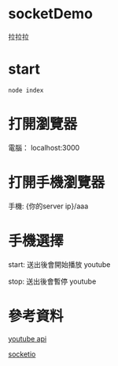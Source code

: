 # socketDemo
拉拉拉

# start

```
node index
```

# 打開瀏覽器

電腦： localhost:3000

# 打開手機瀏覽器

手機: {你的server ip}/aaa

# 手機選擇

start: 送出後會開始播放 youtube

stop: 送出後會暫停 youtube

# 參考資料

[youtube api](https://developers.google.com/youtube/iframe_api_reference?csw=1#pauseVideo)

[socketio](http://socket.io/get-started/chat/)
